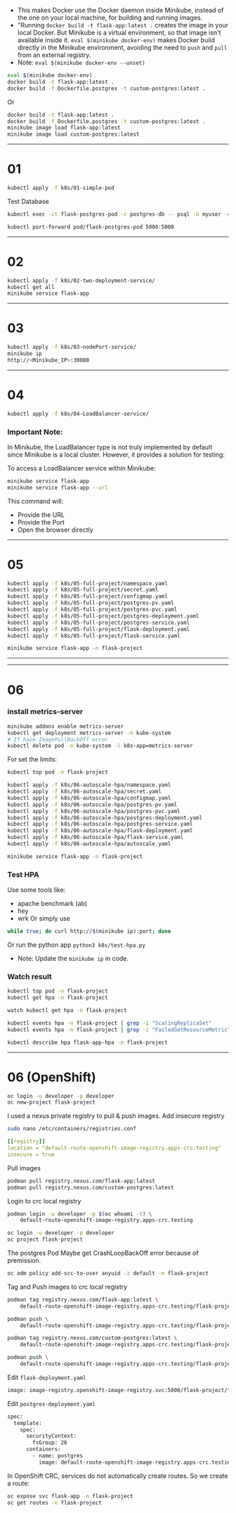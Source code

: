 * This makes Docker use the Docker daemon inside Minikube, instead of the one on your local machine, for building and running images.
* "Running `docker build -t flask-app:latest .` creates the image in your local Docker. But Minikube is a virtual environment, so that image isn't available inside it. `eval $(minikube docker-env)` makes Docker build directly in the Minikube environment, avoiding the need to `push` and `pull` from an external registry.
* Note: `eval $(minikube docker-env --unset)`
```bash
eval $(minikube docker-env)
docker build -t flask-app:latest .
docker build -f Dockerfile.postgres -t custom-postgres:latest .
```
Or
```bash
docker build -t flask-app:latest .
docker build -f Dockerfile.postgres -t custom-postgres:latest .
minikube image load flask-app:latest
minikube image load custom-postgres:latest
```

---

# 01
```bash
kubectl apply -f k8s/01-simple-pod
```
Test Database
```bash
kubectl exec -it flask-postgres-pod -c postgres-db -- psql -U myuser -d mydatabase -c "\dt"
```

```bash
kubectl port-forward pod/flask-postgres-pod 5000:5000
```

---

# 02
```bash
kubectl apply -f k8s/02-two-deployment-service/
kubectl get all
minikube service flask-app
```

---

# 03
```bash
kubectl apply -f k8s/03-nodePort-service/
minikube ip
http://<Minikube_IP>:30080
```

---

# 04
```bash
kubectl apply -f k8s/04-LoadBalancer-service/
```
### Important Note:
In Minikube, the LoadBalancer type is not truly implemented by default since Minikube is a local cluster. However, it provides a solution for testing:

To access a LoadBalancer service within Minikube:
```bash
minikube service flask-app
minikube service flask-app --url
```
This command will:
- Provide the URL
- Provide the Port
- Open the browser directly

---

# 05
```bash
kubectl apply -f k8s/05-full-project/namespace.yaml
kubectl apply -f k8s/05-full-project/secret.yaml
kubectl apply -f k8s/05-full-project/configmap.yaml
kubectl apply -f k8s/05-full-project/postgres-pv.yaml
kubectl apply -f k8s/05-full-project/postgres-pvc.yaml
kubectl apply -f k8s/05-full-project/postgres-deployment.yaml
kubectl apply -f k8s/05-full-project/postgres-service.yaml
kubectl apply -f k8s/05-full-project/flask-deployment.yaml
kubectl apply -f k8s/05-full-project/flask-service.yaml

minikube service flask-app -n flask-project
```

---


---

# 06
### install metrics-server
```bash
minikube addons enable metrics-server
kubectl get deployment metrics-server -n kube-system
# If have ImagePullBackOff error
kubectl delete pod -n kube-system -l k8s-app=metrics-server
```
For set the limits:
```bash
kubectl top pod -n flask-project
```
```bash
kubectl apply -f k8s/06-autoscale-hpa/namespace.yaml
kubectl apply -f k8s/06-autoscale-hpa/secret.yaml
kubectl apply -f k8s/06-autoscale-hpa/configmap.yaml
kubectl apply -f k8s/06-autoscale-hpa/postgres-pv.yaml
kubectl apply -f k8s/06-autoscale-hpa/postgres-pvc.yaml
kubectl apply -f k8s/06-autoscale-hpa/postgres-deployment.yaml
kubectl apply -f k8s/06-autoscale-hpa/postgres-service.yaml
kubectl apply -f k8s/06-autoscale-hpa/flask-deployment.yaml
kubectl apply -f k8s/06-autoscale-hpa/flask-service.yaml
kubectl apply -f k8s/06-autoscale-hpa/autoscale.yaml

minikube service flask-app -n flask-project
```
### Test HPA
Use some tools like:
* apache benchmark (ab)
* hey
* wrk
Or simply use
```bash
while true; do curl http://$(minikube ip):port; done
```
Or run the python app `python3 k8s/test-hpa.py `
* Note: Update the `minikube ip` in code.
### Watch result
```bash
kubectl top pod -n flask-project
kubectl get hpa -n flask-project
```
```bash
watch kubectl get hpa -n flask-project
```
```bash
kubectl events hpa -n flask-project | grep -i "ScalingReplicaSet"
kubectl events hpa -n flask-project | grep -i "FailedGetResourceMetric"
```
```bash
kubectl describe hpa flask-app-hpa -n flask-project
```

---

# 06 (OpenShift)
```bash
oc login -u developer -p developer
oc new-project flask-project
```
I used a nexus private registry to pull & push images.
Add insecure registry
```bash
sudo nano /etc/containers/registries.conf
```
```yaml
[[registry]]
location = "default-route-openshift-image-registry.apps-crc.testing"
insecure = true
```
Pull images
```bash
podman pull registry.nexus.com/flask-app:latest
podman pull registry.nexus.com/custom-postgres:latest
```
Login to crc local registry
```bash
podman login -u developer -p $(oc whoami -t) \
    default-route-openshift-image-registry.apps-crc.testing
```
```bash
oc login -u developer -p developer
oc project flask-project
```
The postgres Pod Maybe get CrashLoopBackOff error because of premission.
```bash
oc adm policy add-scc-to-user anyuid -z default -n flask-project
```
Tag and Push images to crc local registry
```bash
podman tag registry.nexus.com/flask-app:latest \
    default-route-openshift-image-registry.apps-crc.testing/flask-project/flask-app:latest
```
```bash
podman push \
    default-route-openshift-image-registry.apps-crc.testing/flask-project/flask-app:latest
```
```bash
podman tag registry.nexus.com/custom-postgres:latest \
    default-route-openshift-image-registry.apps-crc.testing/flask-project/custom-postgres:latest
```
```bash
podman push \
    default-route-openshift-image-registry.apps-crc.testing/flask-project/custom-postgres:latest
```
Edit `flask-deployment.yaml`
```bash
image: image-registry.openshift-image-registry.svc:5000/flask-project/flask-app
```
Edit `postgres-deployment.yaml`
```bash
spec:
  template:
    spec:
      securityContext:
        fsGroup: 26
      containers:
        - name: postgres
          image: default-route-openshift-image-registry.apps-crc.testing/flask-project/custom-postgres:latest
```
In OpenShift CRC, services do not automatically create routes. So we create a route:
```bash
oc expose svc flask-app -n flask-project
oc get routes -n flask-project
```
